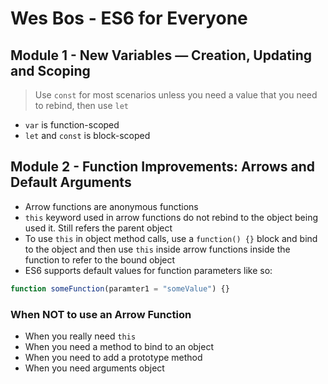 # Wes Bos - ES6 for Everyone

## Module 1 - New Variables — Creation, Updating and Scoping

> Use `const` for most scenarios unless you need a value that you need to rebind, then use `let`

- `var` is function-scoped
- `let` and `const` is block-scoped

## Module 2 - Function Improvements: Arrows and Default Arguments

- Arrow functions are anonymous functions
- `this` keyword used in arrow functions do not rebind to the object being used it. Still refers the parent object
- To use `this` in object method calls, use a `function() {}` block and bind to the object and then use `this` inside arrow functions inside the function to refer to the bound object
- ES6 supports default values for function parameters like so:

```javascript
function someFunction(paramter1 = "someValue") {}
```

### When NOT to use an Arrow Function

- When you really need `this`
- When you need a method to bind to an object
- When you need to add a prototype method
- When you need arguments object
